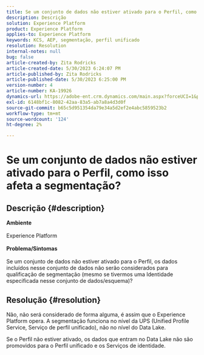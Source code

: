 ```yaml
---
title: Se um conjunto de dados não estiver ativado para o Perfil, como isso afeta a segmentação?
description: Descrição
solution: Experience Platform
product: Experience Platform
applies-to: Experience Platform
keywords: KCS, AEP, segmentação, perfil unificado
resolution: Resolution
internal-notes: null
bug: false
article-created-by: Zita Rodricks
article-created-date: 5/30/2023 6:24:07 PM
article-published-by: Zita Rodricks
article-published-date: 5/30/2023 6:25:00 PM
version-number: 4
article-number: KA-19926
dynamics-url: https://adobe-ent.crm.dynamics.com/main.aspx?forceUCI=1&pagetype=entityrecord&etn=knowledgearticle&id=ae024c24-17ff-ed11-8f6e-6045bd006b25
exl-id: 6148bf1c-8082-42aa-83a5-ab7a8a4d3d0f
source-git-commit: b65c5d951354da79e34a5d2ef2e4abc5859523b2
workflow-type: tm+mt
source-wordcount: '124'
ht-degree: 2%

---
```


# Se um conjunto de dados não estiver ativado para o Perfil, como isso afeta a segmentação?

## Descrição {#description}

<b>Ambiente</b><br><br>Experience Platform<br><br><b>Problema/Sintomas</b><br><br>Se um conjunto de dados não estiver ativado para o Perfil, os dados incluídos nesse conjunto de dados não serão considerados para qualificação de segmentação (mesmo se tivermos uma Identidade especificada nesse conjunto de dados/esquema)?<br>

## Resolução {#resolution}


Não, não será considerado de forma alguma, é assim que o Experience Platform opera. A segmentação funciona no nível da UPS (Unified Profile Service, Serviço de perfil unificado), não no nível do Data Lake.

Se o Perfil não estiver ativado, os dados que entram no Data Lake não são promovidos para o Perfil unificado e os Serviços de identidade.
